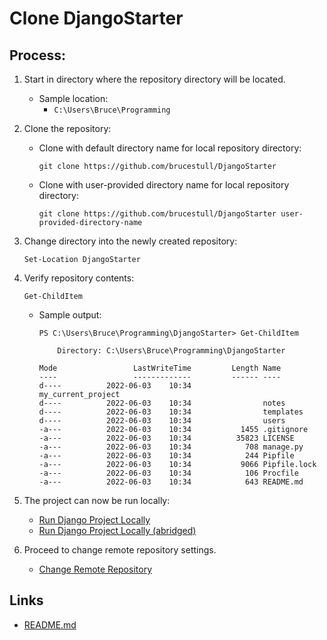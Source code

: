 # Clone DjangoStarter

## Process:
1. Start in directory where the repository directory will be located.
    * Sample location:
        * `C:\Users\Bruce\Programming`

1. Clone the repository:
    * Clone with default directory name for local repository directory:
        ```
        git clone https://github.com/brucestull/DjangoStarter
        ```
    * Clone with user-provided directory name for local repository directory:
        ```
        git clone https://github.com/brucestull/DjangoStarter user-provided-directory-name
        ```

1. Change directory into the newly created repository:
    ```
    Set-Location DjangoStarter
    ```

1. Verify repository contents:
    ```
    Get-ChildItem
    ```
    * Sample output:
        ```
        PS C:\Users\Bruce\Programming\DjangoStarter> Get-ChildItem

            Directory: C:\Users\Bruce\Programming\DjangoStarter

        Mode                 LastWriteTime         Length Name
        ----                 -------------         ------ ----
        d----          2022-06-03    10:34                my_current_project
        d----          2022-06-03    10:34                notes
        d----          2022-06-03    10:34                templates
        d----          2022-06-03    10:34                users
        -a---          2022-06-03    10:34           1455 .gitignore
        -a---          2022-06-03    10:34          35823 LICENSE
        -a---          2022-06-03    10:34            708 manage.py
        -a---          2022-06-03    10:34            244 Pipfile
        -a---          2022-06-03    10:34           9066 Pipfile.lock
        -a---          2022-06-03    10:34            106 Procfile
        -a---          2022-06-03    10:34            643 README.md
        ```

1. The project can now be run locally:
    * [Run Django Project Locally](run_django_project_locally.md)
    * [Run Django Project Locally (abridged)](run_django_project_locally_abridged.md)

1. Proceed to change remote repository settings.
    * [Change Remote Repository](change_remote_repository.md)

## Links
* [README.md](../README.md)